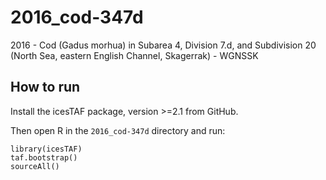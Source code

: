 # 2016_cod-347d
2016 - Cod (Gadus morhua) in Subarea 4, Division 7.d, and Subdivision 20 (North Sea, eastern English Channel, Skagerrak) - WGNSSK

## How to run

Install the icesTAF package, version >=2.1 from GitHub.

Then open R in the `2016_cod-347d` directory and run:

```
library(icesTAF)
taf.bootstrap()
sourceAll()
```
